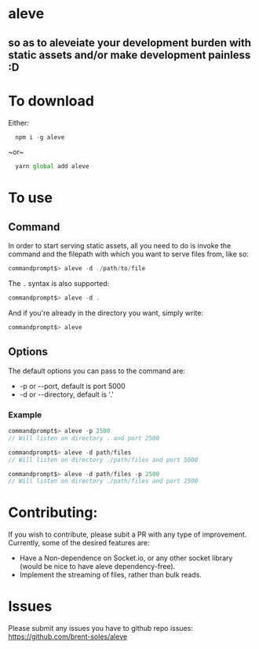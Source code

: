 # aleve

## so as to aleveiate your development burden with static assets and/or make development painless :D

# To download

Either:

```javascript
  npm i -g aleve
```

~or~

```javascript
  yarn global add aleve
```

# To use

## Command

In order to start serving static assets, all you need to do is invoke the command and the filepath with which you want to serve files from, like so:

```javascript
commandprompt$> aleve -d ./path/to/file
```

The `.` syntax is also supported: 
```javascript
commandprompt$> aleve -d .
```

And if you're already in the directory you want, simply write:

```javascript
commandprompt$> aleve
```

## Options

The default options you can pass to the command are:

* -p or --port, default is port 5000
* -d or --directory, default is '.'


### Example

```javascript
commandprompt$> aleve -p 2500
// Will listen on directory . and port 2500

commandprompt$> aleve -d path/files
// Will listen on directory ./path/files and port 5000

commandprompt$> aleve -d path/files -p 2500
// Will listen on directory ./path/files and port 2500
```

# Contributing:

If you wish to contribute, please subit a PR with any type of improvement. Currently, some of the desired features are:

* Have a Non-dependence on Socket.io, or any other socket library (would be nice to have aleve dependency-free).
* Implement the streaming of files, rather than bulk reads.

# Issues

Please submit any issues you have to github repo issues: https://github.com/brent-soles/aleve